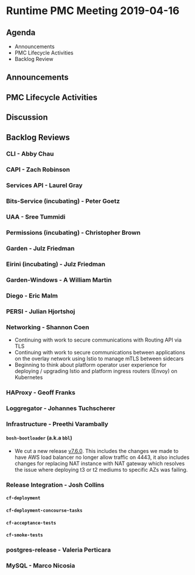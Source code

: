 # Runtime PMC Meeting 2019-04-16

## Agenda

* Announcements
* PMC Lifecycle Activities
* Backlog Review


## Announcements


## PMC Lifecycle Activities


## Discussion


## Backlog Reviews

### CLI - Abby Chau


### CAPI - Zach Robinson


### Services API - Laurel Gray


### Bits-Service (incubating) - Peter Goetz


### UAA - Sree Tummidi


### Permissions (incubating) - Christopher Brown


### Garden - Julz Friedman


### Eirini (incubating) - Julz Friedman


### Garden-Windows - A William Martin


### Diego - Eric Malm


### PERSI - Julian Hjortshoj


### Networking - Shannon Coen

- Continuing with work to secure communications with Routing API via TLS
- Continuing with work to secure communications between applications on the overlay network using Istio to manage mTLS between sidecars 
- Beginning to think about platform operator user experience for deploying / upgrading Istio and platform ingress routers (Envoy) on Kubernetes


### HAProxy - Geoff Franks


### Loggregator - Johannes Tuchscherer


### Infrastructure - Preethi Varambally

#### `bosh-bootloader` (a.k.a `bbl`)
 - We cut a new release [v7.6.0](https://github.com/cloudfoundry/bosh-bootloader/releases/tag/v7.6.0). This includes the changes we made to have AWS load balancer no longer allow traffic on 4443, it also includes changes for replacing NAT instance with NAT gateway which resolves the issue where deploying t3 or t2 mediums to specific AZs was failing.


### Release Integration - Josh Collins

#### `cf-deployment`


#### `cf-deployment-concourse-tasks`


#### `cf-acceptance-tests`


#### `cf-smoke-tests`


### postgres-release - Valeria Perticara


### MySQL - Marco Nicosia
